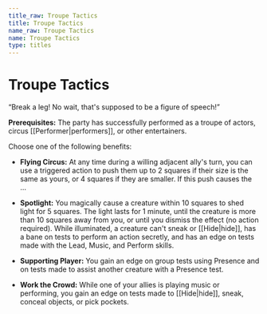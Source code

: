 ```yaml
---
title_raw: Troupe Tactics
title: Troupe Tactics
name_raw: Troupe Tactics
name: Troupe Tactics
type: titles
---
```


# Troupe Tactics

“Break a leg! No wait, that's supposed to be a figure of speech!”

**Prerequisites:** The party has successfully performed as a troupe of actors, circus [[Performer|performers]], or other entertainers.

Choose one of the following benefits:

- **Flying Circus:** At any time during a willing adjacent ally's turn, you can use a triggered action to push them up to 2 squares if their size is the same as yours, or 4 squares if they are smaller. If this push causes the …

- **Spotlight:** You magically cause a creature within 10 squares to shed light for 5 squares. The light lasts for 1 minute, until the creature is more than 10 squares away from you, or until you dismiss the effect (no action required). While illuminated, a creature can't sneak or [[Hide|hide]], has a bane on tests to perform an action secretly, and has an edge on tests made with the Lead, Music, and Perform skills.

- **Supporting Player:** You gain an edge on group tests using Presence and on tests made to assist another creature with a Presence test.

- **Work the Crowd:** While one of your allies is playing music or performing, you gain an edge on tests made to [[Hide|hide]], sneak, conceal objects, or pick pockets.
